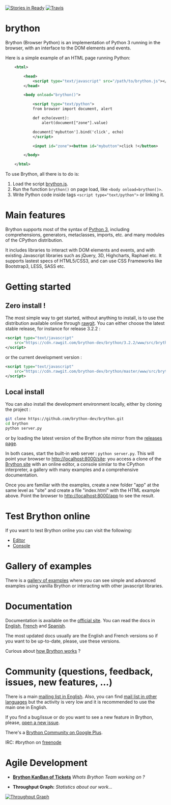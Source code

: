 [![Stories in Ready](https://badge.waffle.io/brython-dev/brython.svg?label=ready&title=Ready)](http://waffle.io/brython-dev/brython)
[![Travis](https://api.travis-ci.org/brython-dev/brython.svg)](https://travis-ci.org/brython-dev/brython)


brython
=======

Brython (Browser Python) is an implementation of Python 3 running in the 
browser, with an interface to the DOM elements and events.

Here is a simple example of an HTML page running Python:

```xml
    <html>

        <head>
            <script type="text/javascript" src="/path/to/brython.js"></script>
        </head>

        <body onload="brython()">

            <script type="text/python">
            from browser import document, alert

            def echo(event):
                alert(document["zone"].value)

            document['mybutton'].bind('click', echo)
            </script>

            <input id="zone"><button id="mybutton">click !</button>

        </body>

    </html>
```

To use Brython, all there is to do is:

1. Load the script [brython.js](http://brython.info/src/brython.js "Brython from the site brython.info").
2. Run the function `brython()` on page load, like `<body onload=brython()>`.
3. Write Python code inside tags `<script type="text/python">` or linking it.


Main features
=============
Brython supports most of the syntax of [Python 3](https://www.python.org "Python Homepage"),
including comprehensions, generators, metaclasses, imports, etc.
and many modules of the CPython distribution.

It includes libraries to interact with DOM elements and events,
and with existing Javascript libraries such as jQuery, 3D, Highcharts, Raphael etc.
It supports lastest specs of HTML5/CSS3, and can use CSS Frameworks like Bootstrap3, LESS, SASS etc.


Getting started
===============
Zero install !
--------------
The most simple way to get started, without anything to install, is to use the 
distribution available online through [rawgit](https://rawgit.com/). You can 
either choose the latest stable release, for instance for release 3.2.2 :

```xml
<script type="text/javascript"
    src="https://cdn.rawgit.com/brython-dev/brython/3.2.2/www/src/brython.js">
</script>
```

or the current development version :

```xml
<script type="text/javascript" 
    src="https://cdn.rawgit.com/brython-dev/brython/master/www/src/brython.js">
</script>
```

Local install
-------------
You can also install the development environment locally, either by cloning the
project :

```bash
git clone https://github.com/brython-dev/brython.git
cd brython
python server.py
```

or by loading the latest version of the Brython site mirror from the 
[releases page](https://github.com/brython-dev/brython/releases).

In both cases, start the built-in web server : `python server.py`. This will 
point your browser to [http://localhost:8000/site](http://localhost:8000/site):
you access a clone of the [Brython site](http://brython.info "Brython Homepage")
with an online editor, a console similar to the CPython interpreter,
a gallery with many examples and a comprehensive documentation.

Once you are familiar with the examples, create a new folder "app" at the same
level as "site" and create a file "index.html" with the HTML example above.
Point the browser to [http://localhost:8000/app](http://localhost:8000/app) to 
see the result.

Test Brython online
===================
If you want to test Brython online you can visit the following:

- [Editor](http://brython.info/tests/editor.html "Online Brython Editor")
- [Console](http://brython.info/tests/console.html "Online Brython Console")


Gallery of examples
===================
There is a [gallery of examples](http://brython.info/gallery/gallery_en.html "gallery of examples")
where you can see simple and advanced examples using vanilla Brython or
interacting with other javascript libraries.


Documentation
=============
Documentation is available on the [official site](http://www.brython.info "Brython Homepage").
You can read the docs in [English](http://brython.info/doc/en/index.html),
[French](http://brython.info/doc/fr/index.html) and
[Spanish](http://brython.info/doc/es/index.html).

The most updated docs usually are the English and French versions so if you 
want to be up-to-date, please, use these versions.

Curious about [how Brython works](https://github.com/brython-dev/brython/wiki/How%20Brython%20works) ?

Community (questions, feedback, issues, new features, ...)
==========================================================
There is a main [mailing list in English](https://groups.google.com/forum/?fromgroups=#!forum/brython "Brython Main Mailing List").
Also, you can find [mail list in other languages](http://brython.info/groups.html "Brython Mailing Lists")
but the activity is very low and it is recommended to use the main one in English.

If you find a bug/issue or do you want to see a new feature in Brython, please,
[open a new issue](https://github.com/brython-dev/brython/issues "Brython GitHub Issues").

There's a [Brython Community on Google Plus](https://plus.google.com/communities/114694456237115550531).

IRC: #brython on [freenode](https://webchat.freenode.net/)

Agile Development
=================

- [**Brython KanBan of Tickets**](https://waffle.io/brython-dev/brython "Agile Development Kanban") *Whats Brython Team working on ?*

- **Throughput Graph:** *Statistics about our work...*

[![Throughput Graph](https://graphs.waffle.io/brython-dev/brython/throughput.svg)](https://waffle.io/brython-dev/brython/metrics)
